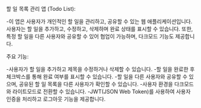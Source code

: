 할 일 목록 관리 앱 (Todo List):

-이 앱은 사용자가 개인적인 할 일을 관리하고, 공유할 수 있는 웹 애플리케이션입니다. 사용자는 할 일을 추가하고, 수정하고, 삭제하며 완료 상태를 표시할 수 있습니다. 또한, 특정 할 일을 다른 사용자와 공유할 수 있어 협업이 가능하며, 다크모드 기능도 제공합니다.
   
주요 기능:

-사용자가 할 일을 추가하고 제목을 수정하거나 삭제할 수 있습니다.
-할 일을 완료한 후 체크박스를 통해 완료 여부를 표시할 수 있습니다.
-할 일을 다른 사용자와 공유할 수 있으며, 공유된 할 일 목록을 다른 사용자가 확인할 수 있습니다.
-사용자 환경을 다크모드와 라이트모드로 전환할 수 있습니다.
-JWT(JSON Web Token)를 사용하여 사용자 인증을 처리하고 로그아웃 기능을 제공합니다.
